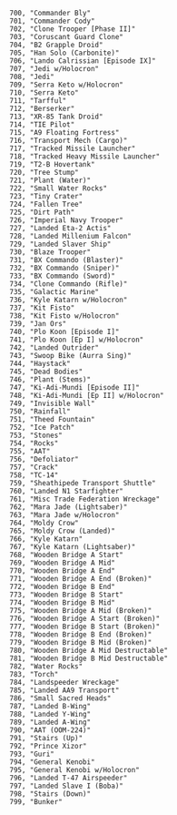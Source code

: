 ﻿```text
700, "Commander Bly"
701, "Commander Cody"
702, "Clone Trooper [Phase II]"
703, "Coruscant Guard Clone"
704, "B2 Grapple Droid"
705, "Han Solo (Carbonite)"
706, "Lando Calrissian [Episode IX]"
707, "Jedi w/Holocron"
708, "Jedi"
709, "Serra Keto w/Holocron"
710, "Serra Keto"
711, "Tarfful"
712, "Berserker"
713, "XR-85 Tank Droid"
714, "TIE Pilot"
715, "A9 Floating Fortress"
716, "Transport Mech (Cargo)"
717, "Tracked Missile Launcher"
718, "Tracked Heavy Missile Launcher"
719, "T2-B Hovertank"
720, "Tree Stump"
721, "Plant (Water)"
722, "Small Water Rocks"
723, "Tiny Crater"
724, "Fallen Tree"
725, "Dirt Path"
726, "Imperial Navy Trooper"
727, "Landed Eta-2 Actis"
728, "Landed Millenium Falcon"
729, "Landed Slaver Ship"
730, "Blaze Trooper"
731, "BX Commando (Blaster)"
732, "BX Commando (Sniper)"
733, "BX Commando (Sword)"
734, "Clone Commando (Rifle)"
735, "Galactic Marine"
736, "Kyle Katarn w/Holocron"
737, "Kit Fisto"
738, "Kit Fisto w/Holocron"
739, "Jan Ors"
740, "Plo Koon [Episode I]"
741, "Plo Koon [Ep I] w/Holocron"
742, "Landed Outrider"
743, "Swoop Bike (Aurra Sing)"
744, "Haystack"
745, "Dead Bodies"
746, "Plant (Stems)"
747, "Ki-Adi-Mundi [Episode II]"
748, "Ki-Adi-Mundi [Ep II] w/Holocron"
749, "Invisible Wall"
750, "Rainfall"
751, "Theed Fountain"
752, "Ice Patch"
753, "Stones"
754, "Rocks"
755, "AAT"
756, "Defoliator"
757, "Crack"
758, "TC-14"
759, "Sheathipede Transport Shuttle"
760, "Landed N1 Starfighter"
761, "Misc Trade Federation Wreckage"
762, "Mara Jade (Lightsaber)"
763, "Mara Jade w/Holocron"
764, "Moldy Crow"
765, "Moldy Crow (Landed)"
766, "Kyle Katarn"
767, "Kyle Katarn (Lightsaber)"
768, "Wooden Bridge A Start"
769, "Wooden Bridge A Mid"
770, "Wooden Bridge A End"
771, "Wooden Bridge A End (Broken)"
772, "Wooden Bridge B End"
773, "Wooden Bridge B Start"
774, "Wooden Bridge B Mid"
775, "Wooden Bridge A Mid (Broken)"
776, "Wooden Bridge A Start (Broken)"
777, "Wooden Bridge B Start (Broken)"
778, "Wooden Bridge B End (Broken)"
779, "Wooden Bridge B Mid (Broken)"
780, "Wooden Bridge A Mid Destructable"
781, "Wooden Bridge B Mid Destructable"
782, "Water Rocks"
783, "Torch"
784, "Landspeeder Wreckage"
785, "Landed AA9 Transport"
786, "Small Sacred Heads"
787, "Landed B-Wing"
788, "Landed Y-Wing"
789, "Landed A-Wing"
790, "AAT (OOM-224)"
791, "Stairs (Up)"
792, "Prince Xizor"
793, "Guri"
794, "General Kenobi"
795, "General Kenobi w/Holocron"
796, "Landed T-47 Airspeeder"
797, "Landed Slave I (Boba)"
798, "Stairs (Down)"
799, "Bunker"
```